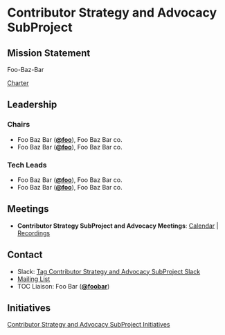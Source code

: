 # Contributor Strategy and Advocacy SubProject

## Mission Statement
Foo-Baz-Bar

[Charter](./charter.md)

## Leadership
### Chairs
- Foo Baz Bar (**[@foo](https://github.com/foo)**), Foo Baz Bar co.
- Foo Baz Bar (**[@foo](https://github.com/foo)**), Foo Baz Bar co.
### Tech Leads
- Foo Baz Bar (**[@foo](https://github.com/foo)**), Foo Baz Bar co.
- Foo Baz Bar (**[@foo](https://github.com/foo)**), Foo Baz Bar co.

## Meetings
- **Contributor Strategy SubProject and Advocacy Meetings**: [Calendar](https://zoom-lfx.platform.linuxfoundation.org/meetings/toc-contributor-strategy-subproject?view=list) | [Recordings](https://www.youtube.com/@CNCFTOCContributorStrategySubP)

## Contact
- Slack: [Tag Contributor Strategy and Advocacy SubProject Slack](https://cloud-native.slack.com/archives/https://cloud-native.slack.com/archives/C08N4CKUHB2)
- [Mailing List](https://lists.cncf.io/g/contributor-strategy-subproject)
- TOC Liaison: Foo Bar (**[@foobar](https://github.com/foobar)**)
## Initiatives
[Contributor Strategy and Advocacy SubProject Initiatives](https://github.com/cncf/toc/issues?q=label%3Atoc%2Fcontributor-strategy-subproject-initiative)